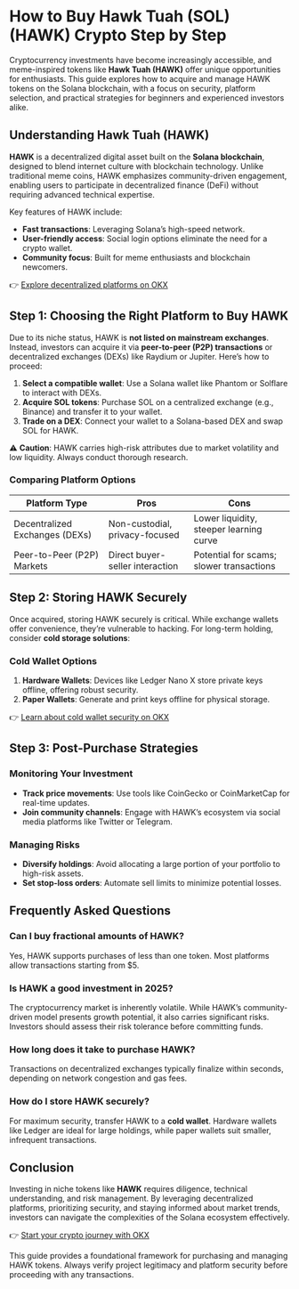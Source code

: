# How to Buy Hawk Tuah (SOL)(HAWK) Crypto Step by Step  

Cryptocurrency investments have become increasingly accessible, and meme-inspired tokens like **Hawk Tuah (HAWK)** offer unique opportunities for enthusiasts. This guide explores how to acquire and manage HAWK tokens on the Solana blockchain, with a focus on security, platform selection, and practical strategies for beginners and experienced investors alike.  

## Understanding Hawk Tuah (HAWK)  

**HAWK** is a decentralized digital asset built on the **Solana blockchain**, designed to blend internet culture with blockchain technology. Unlike traditional meme coins, HAWK emphasizes community-driven engagement, enabling users to participate in decentralized finance (DeFi) without requiring advanced technical expertise.  

Key features of HAWK include:  
- **Fast transactions**: Leveraging Solana’s high-speed network.  
- **User-friendly access**: Social login options eliminate the need for a crypto wallet.  
- **Community focus**: Built for meme enthusiasts and blockchain newcomers.  

👉 [Explore decentralized platforms on OKX](https://bit.ly/okx-bonus)  

## Step 1: Choosing the Right Platform to Buy HAWK  

Due to its niche status, HAWK is **not listed on mainstream exchanges**. Instead, investors can acquire it via **peer-to-peer (P2P) transactions** or decentralized exchanges (DEXs) like Raydium or Jupiter. Here’s how to proceed:  

1. **Select a compatible wallet**: Use a Solana wallet like Phantom or Solflare to interact with DEXs.  
2. **Acquire SOL tokens**: Purchase SOL on a centralized exchange (e.g., Binance) and transfer it to your wallet.  
3. **Trade on a DEX**: Connect your wallet to a Solana-based DEX and swap SOL for HAWK.  

⚠️ **Caution**: HAWK carries high-risk attributes due to market volatility and low liquidity. Always conduct thorough research.  

### Comparing Platform Options  

| Platform Type | Pros | Cons |  
|---------------|------|------|  
| Decentralized Exchanges (DEXs) | Non-custodial, privacy-focused | Lower liquidity, steeper learning curve |  
| Peer-to-Peer (P2P) Markets | Direct buyer-seller interaction | Potential for scams; slower transactions |  

## Step 2: Storing HAWK Securely  

Once acquired, storing HAWK securely is critical. While exchange wallets offer convenience, they’re vulnerable to hacking. For long-term holding, consider **cold storage solutions**:  

### Cold Wallet Options  

1. **Hardware Wallets**: Devices like Ledger Nano X store private keys offline, offering robust security.  
2. **Paper Wallets**: Generate and print keys offline for physical storage.  

👉 [Learn about cold wallet security on OKX](https://bit.ly/okx-bonus)  

## Step 3: Post-Purchase Strategies  

### Monitoring Your Investment  
- **Track price movements**: Use tools like CoinGecko or CoinMarketCap for real-time updates.  
- **Join community channels**: Engage with HAWK’s ecosystem via social media platforms like Twitter or Telegram.  

### Managing Risks  
- **Diversify holdings**: Avoid allocating a large portion of your portfolio to high-risk assets.  
- **Set stop-loss orders**: Automate sell limits to minimize potential losses.  

## Frequently Asked Questions  

### Can I buy fractional amounts of HAWK?  
Yes, HAWK supports purchases of less than one token. Most platforms allow transactions starting from $5.  

### Is HAWK a good investment in 2025?  
The cryptocurrency market is inherently volatile. While HAWK’s community-driven model presents growth potential, it also carries significant risks. Investors should assess their risk tolerance before committing funds.  

### How long does it take to purchase HAWK?  
Transactions on decentralized exchanges typically finalize within seconds, depending on network congestion and gas fees.  

### How do I store HAWK securely?  
For maximum security, transfer HAWK to a **cold wallet**. Hardware wallets like Ledger are ideal for large holdings, while paper wallets suit smaller, infrequent transactions.  

## Conclusion  

Investing in niche tokens like **HAWK** requires diligence, technical understanding, and risk management. By leveraging decentralized platforms, prioritizing security, and staying informed about market trends, investors can navigate the complexities of the Solana ecosystem effectively.  

👉 [Start your crypto journey with OKX](https://bit.ly/okx-bonus)  

This guide provides a foundational framework for purchasing and managing HAWK tokens. Always verify project legitimacy and platform security before proceeding with any transactions.
